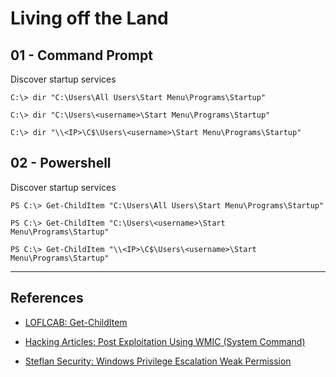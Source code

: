 # Living off the Land

## 01 - Command Prompt

Discover startup services

```
C:\> dir "C:\Users\All Users\Start Menu\Programs\Startup"

C:\> dir "C:\Users\<username>\Start Menu\Programs\Startup"

C:\> dir "\\<IP>\C$\Users\<username>\Start Menu\Programs\Startup"
```

## 02 - Powershell

Discover startup services

```
PS C:\> Get-ChildItem "C:\Users\All Users\Start Menu\Programs\Startup"

PS C:\> Get-ChildItem "C:\Users\<username>\Start Menu\Programs\Startup"

PS C:\> Get-ChildItem "\\<IP>\C$\Users\<username>\Start Menu\Programs\Startup"
```

---
## References

- [LOFLCAB: Get-ChildItem](https://lofl-project.github.io/loflcab/Cmdlets/Get-ChildItem/)

- [Hacking Articles: Post Exploitation Using WMIC (System Command)](https://www.hackingarticles.in/post-exploitation-using-wmic-system-command/)

- [Steflan Security: Windows Privilege Escalation Weak Permission](https://steflan-security.com/windows-privilege-escalation-weak-permission/)